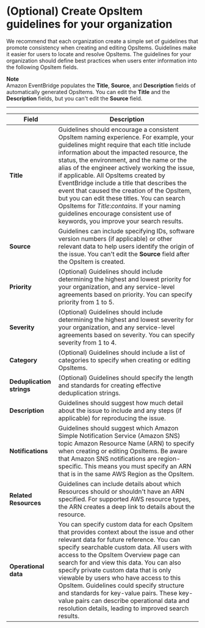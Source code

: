# \(Optional\) Create OpsItem guidelines for your organization<a name="OpsCenter-getting-started-guidelines"></a>

We recommend that each organization create a simple set of guidelines that promote consistency when creating and editing OpsItems\. Guidelines make it easier for users to locate and resolve OpsItems\. The guidelines for your organization should define best practices when users enter information into the following OpsItem fields\.

**Note**  
Amazon EventBridge populates the **Title**, **Source**, and **Description** fields of automatically generated OpsItems\. You can edit the **Title** and the **Description** fields, but you can't edit the **Source** field\.


****  

| Field | Description | 
| --- | --- | 
|  **Title**  |  Guidelines should encourage a consistent OpsItem naming experience\. For example, your guidelines might require that each title include information about the impacted resource, the status, the environment, and the name or the alias of the engineer actively working the issue, if applicable\. All OpsItems created by EventBridge include a title that describes the event that caused the creation of the OpsItem, but you can edit these titles\. You can search OpsItems for *Title*:*contains*\. If your naming guidelines encourage consistent use of keywords, you improve your search results\.  | 
|  **Source**  |  Guidelines can include specifying IDs, software version numbers \(if applicable\) or other relevant data to help users identify the origin of the issue\. You can't edit the **Source** field after the OpsItem is created\.  | 
|  **Priority**  |  \(Optional\) Guidelines should include determining the highest and lowest priority for your organization, and any service\-level agreements based on priority\. You can specify priority from 1 to 5\.  | 
|  **Severity**  |  \(Optional\) Guidelines should include determining the highest and lowest severity for your organization, and any service\-level agreements based on severity\. You can specify severity from 1 to 4\.  | 
|  **Category**  |  \(Optional\) Guidelines should include a list of categories to specify when creating or editing OpsItems\.  | 
|  **Deduplication strings**  |  \(Optional\) Guidelines should specify the length and standards for creating effective deduplication strings\.  | 
|  **Description**  |  Guidelines should suggest how much detail about the issue to include and any steps \(if applicable\) for reproducing the issue\.   | 
|  **Notifications**  |  Guidelines should suggest which Amazon Simple Notification Service \(Amazon SNS\) topic Amazon Resource Name \(ARN\) to specify when creating or editing OpsItems\. Be aware that Amazon SNS notifications are region\-specific\. This means you must specify an ARN that is in the same AWS Region as the OpsItem\.  | 
|  **Related Resources**  |  Guidelines can include details about which Resources should or shouldn't have an ARN specified\. For supported AWS resource types, the ARN creates a deep link to details about the resource\.   | 
|  **Operational data**  |  You can specify custom data for each OpsItem that provides context about the issue and other relevant data for future reference\. You can specify searchable custom data\. All users with access to the OpsItem Overview page can search for and view this data\. You can also specify private custom data that is only viewable by users who have access to this OpsItem\. Guidelines could specify structure and standards for key\-value pairs\. These key\-value pairs can describe operational data and resolution details, leading to improved search results\.  | 